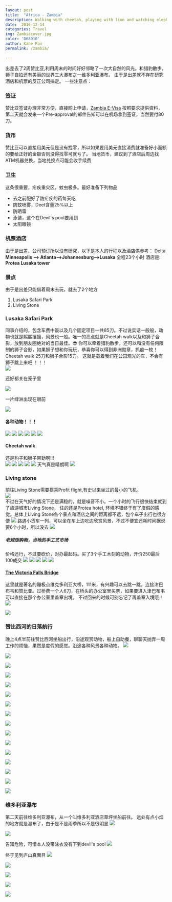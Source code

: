 ```yaml
---
layout: post
title:  "Africa - Zambia"
description: Walking with cheetah, playing with lion and watching elephents massage? This is amazing Zambia 
date:  2016-12-14 
categories: Travel
img: Zambiacover.jpg
color: 'D68910'
author: Kane Pan
permalink: /zambia/

---
```



出差去了2周赞比亚,利用周末的时间好好邻略了一次大自然的风光。和猎豹散步，狮子自拍还有美丽的世界三大瀑布之一维多利亚瀑布。
由于是出差就不存在研究酒店和机票的反正公司搞定。 一些注意点：

### 签证 

赞比亚签证办理非常方便，直接网上申请，[Zambia E-Visa](http://evisa.zambiaimmigration.gov.zm/#/) 按照要求提供资料，第二天就会发来一个Pre-approval的邮件告知可以在机场拿到签证，当然要付80刀。

### 货币

赞比亚可以直接用美元但是没有找零，所以如果要用美元直接消费就准备好小面额的要给正好的金额否则没得找零可就亏了。
当地货币，建议到了酒店后周边找ATM机器兑换，当地兑换点可能会收手续费

### 卫生

这条很重要，疟疾重灾区，蚊虫极多。最好准备下列物品

+  去之前配好了防疟疾的药每天吃
+  防蚊喷雾，Deet含量25%以上
+  防晒霜
+  泳装，这个在Devil's pool要用到
+  太阳眼镜

### 机票酒店

由于是出差，公司预订所以没有研究，以下是本人的行程以及酒店供参考：
Delta **Minneapolis --> Atlanta-->Johannesburg-->Lusaka** 全程23个小时
酒店是: **Protea Lusaka tower**

### 景点

由于是出差只能借着周末去玩，就去了2个地方
1. Lusaka Safari Park
2. Living Stone

### Lusaka Safari Park
同事介绍的，包含车费中饭以及几个固定项目一共85刀。不过说实话一般般，动物也就是熙熙攘攘，风景也一般。唯一的亮点就是Cheetah walk以及和狮子合影，放到朋友圈绝对的当日最佳。:sunglasses:  你可以牵着猎豹散步，还可以和没有任何限制的狮子合影，如果狮子想和你玩玩，恭喜你可以得到非洲勋章，抓痕一枚！
Cheetah walk 25刀和狮子合影15刀。
这就是载着我们在公园观光的车，不会有狮子跳上来吧 ！！！<br>
![](http://oia60e120.bkt.clouddn.com/PHJ_1599.jpg) 

还好都关在笼子里<br>

![](http://oia60e120.bkt.clouddn.com/PHJ_1609.jpg)

一片绿洲出现在眼前

![](http://oia60e120.bkt.clouddn.com/PHJ_1640.jpg) 

#### 各种动物！！！<br>
![](http://oia60e120.bkt.clouddn.com/PHJ_1617.jpg) 
![](http://oia60e120.bkt.clouddn.com/PHJ_1637.jpg) 
![](http://oia60e120.bkt.clouddn.com/PHJ_1669.jpg)
![](http://oia60e120.bkt.clouddn.com/PHJ_1699.jpg)
![](http://oia60e120.bkt.clouddn.com/PHJ_1723.jpg)
![](http://oia60e120.bkt.clouddn.com/PHJ_1731.jpg)
#### Cheetah walk
还是豹子和狮子带劲啊!!! <br>
![](http://oia60e120.bkt.clouddn.com/PHJ_1751.jpg)
![](http://oia60e120.bkt.clouddn.com/PHJ_1793.jpg)
![](http://oia60e120.bkt.clouddn.com/PHJ_2056.jpg)
![](http://oia60e120.bkt.clouddn.com/PHJ_2057.jpg)
![](http://oia60e120.bkt.clouddn.com/PHJ_2151.jpg)
天气真是晴朗啊
![](http://oia60e120.bkt.clouddn.com/PHJ_2146.jpg)

### Living stone 
前往Living Stone需要搭乘Profit flight,有史以来坐过的最小的飞机。<br>
![](http://oia60e120.bkt.clouddn.com/flight.jpg) <br>
不过在天气好的情况下还是满稳的，就是噪音不小。一个小时的飞行很快结束就到了旅游城市Living Stone， 住的还是Protea hotel, 环境不错终于有了度假的感觉。总体上Living Stone各个景点和酒店之间的距离都不远，包个车子出行也很方便
![](http://oia60e120.bkt.clouddn.com/PHJ_2206.jpg)
路遇小货车一列，可以坐在车上边吃边欣赏风景，不过不便宜还耗时间据说要6个小时，所以没去
![](http://oia60e120.bkt.clouddn.com/PHJ_2208.jpg)

##### 老规矩购物，当地的手工艺市场

价格还行，不过要砍价，对办最起码。买了3个手工木刻的动物，开价250最后100成交
![](http://oia60e120.bkt.clouddn.com/PHJ_2214.jpg)
![](http://oia60e120.bkt.clouddn.com/PHJ_2216.jpg)
![](http://oia60e120.bkt.clouddn.com/PHJ_2217.jpg)
![](http://oia60e120.bkt.clouddn.com/PHJ_2220.jpg)
![](http://oia60e120.bkt.clouddn.com/PHJ_2224.jpg)

#### [The Victoria Falls Bridge](http://www.victoriafalls-guide.net/victoria-falls-bridge.html)

这里就是著名的蹦极点维克多利亚大桥，111米，有兴趣可以去跳一跳。连接津巴布韦和赞比亚。过桥费一个人6刀，在桥头的办公室里买票，如果要进入津巴布韦可以直接在那个办公室里盖章出境。 不过回来的时候可别忘记了再盖章入境哦！
![](http://oia60e120.bkt.clouddn.com/PHJ_2237.jpg)

![](http://oia60e120.bkt.clouddn.com/PHJ_2239.jpg)

### 赞比西河的日落航行<br>

晚上4点半前往赞比西河坐船出行，沿途观赏动物，船上自助餐，聊聊天抛弃一周工作的烦恼，果然是度假的感觉。沿途各种风景各种动物。
![](http://oia60e120.bkt.clouddn.com/PHJ_2307.jpg)

![](http://oia60e120.bkt.clouddn.com/PHJ_2322.jpg)

![](http://oia60e120.bkt.clouddn.com/PHJ_2341.jpg)

![](http://oia60e120.bkt.clouddn.com/PHJ_2350.jpg)

![](http://oia60e120.bkt.clouddn.com/PHJ_2358.jpg)

![](http://oia60e120.bkt.clouddn.com/PHJ_2443.jpg)

![](http://oia60e120.bkt.clouddn.com/PHJ_2455.jpg)

![](http://oia60e120.bkt.clouddn.com/PHJ_2469.jpg)

![](http://oia60e120.bkt.clouddn.com/PHJ_2476.jpg)

![](http://oia60e120.bkt.clouddn.com/PHJ_2587.jpg)

![](http://oia60e120.bkt.clouddn.com/PHJ_2615.jpg)

![](http://oia60e120.bkt.clouddn.com/PHJ_2690.jpg)

![](http://oia60e120.bkt.clouddn.com/PHJ_2701.jpg)

![](http://oia60e120.bkt.clouddn.com/PHJ_2713.jpg)

![](http://oia60e120.bkt.clouddn.com/PHJ_2805.jpg)

![](http://oia60e120.bkt.clouddn.com/PHJ_2810.jpg)
###  维多利亚瀑布 <br>
第二天前往维多利亚瀑布，从一个叫维多利亚酒店草坪坐船前往。
远处有点小烟的地方就是瀑布了，由于是不是雨季所以不是很明显
![](http://oia60e120.bkt.clouddn.com/PHJ_2824.jpg)

![](http://oia60e120.bkt.clouddn.com/PHJ_2826.jpg)

告知危险，可惜本人没带泳衣没有下到devil's pool
![](http://oia60e120.bkt.clouddn.com/PHJ_2853.jpg)

终于见到庐山真面目
![](http://oia60e120.bkt.clouddn.com/PHJ_2864.jpg)

![](http://oia60e120.bkt.clouddn.com/PHJ_2868.jpg)

![](http://oia60e120.bkt.clouddn.com/PHJ_2869.jpg)

![](http://oia60e120.bkt.clouddn.com/PHJ_2872.jpg)

![](http://oia60e120.bkt.clouddn.com/PHJ_2873.jpg)


<style>
.page-container {max-width: 1100px}
</style>


